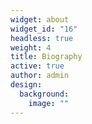 ```yaml
---
widget: about
widget_id: "16"
headless: true
weight: 4
title: Biography
active: true
author: admin
design:
  background:
    image: ""
---
```

